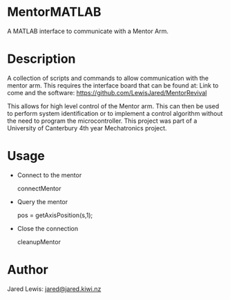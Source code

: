 # MentorMATLAB

A MATLAB interface to communicate with a Mentor Arm.

# Description

A collection of scripts and commands to allow communication with the mentor arm. This requires the interface board
that can be found at: Link to come and the software: https://github.com/LewisJared/MentorRevival

This allows for high level control of the Mentor arm. This can then be used to perform system identification or to 
implement a control algorithm without the need to program the microcontroller. This project was part of a University of
Canterbury 4th year Mechatronics project.

# Usage

- Connect to the mentor
	
	connectMentor

- Query the mentor
	
	pos = getAxisPosition(s,1);
		
- Close the connection
	
	cleanupMentor
	

# Author
Jared Lewis: jared@jared.kiwi.nz
